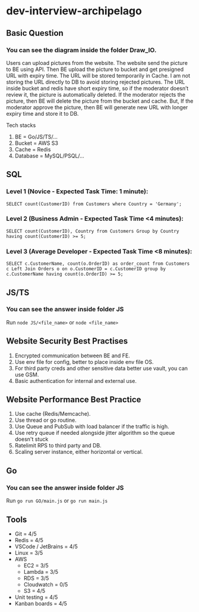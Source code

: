 # dev-interview-archipelago

## Basic Question
### You can see the diagram inside the folder Draw_IO.

Users can upload pictures from the website. The website send the picture to BE using API. Then BE upload the picture to bucket and get presigned URL with expiry time. The URL will be stored temporarily in Cache. I am not storing the URL directly to DB to avoid storing rejected pictures. The URL inside bucket and redis have short expiry time, so if the moderator doesn’t review it, the picture is automatically deleted. If the moderator rejects the picture, then BE will delete the picture from the bucket and cache. But, If the moderator approve the picture, then BE will generate new URL with longer expiry time and store it to DB.

Tech stacks
1. BE = Go/JS/TS/…
2. Bucket = AWS S3
3. Cache = Redis
4. Database = MySQL/PSQL/…

## SQL
### Level 1 (Novice - Expected Task Time: 1 minute):
``
SELECT count(CustomerID) from Customers
where Country = 'Germany';
``




### Level 2 (Business Admin - Expected Task Time <4 minutes):
``
SELECT count(CustomerID), Country from Customers
Group by Country
having count(CustomerID) >= 5;
``


### Level 3 (Average Developer - Expected Task Time <8 minutes):
``
SELECT c.CustomerName, count(o.OrderID) as order_count from Customers c
Left Join Orders o on o.CustomerID = c.CustomerID
group by c.CustomerName
having count(o.OrderID) >= 5;
``

## JS/TS
### You can see the answer inside folder JS
Run ``node JS/<file_name>`` or ``node <file_name>``

## Website Security Best Practises
1. Encrypted communication between BE and FE.
2. Use env file for config, better to place inside env file OS.
3. For third party creds and other sensitive data better use vault, you can use GSM.
4. Basic authentication for internal and external use.

## Website Performance Best Practice
1. Use cache (Redis/Memcache).
2. Use thread or go routine.
3. Use Queue and PubSub with load balancer if the traffic is high.
4. Use retry queue if needed alongside jitter algorithm so the queue doesn't stuck
5. Ratelimit RPS to third party and DB.
6. Scaling server instance, either horizontal or vertical.

## Go
### You can see the answer inside folder JS
Run ``go run GO/main.js`` or ``go run main.js``

## Tools
- Git = 4/5
- Redis = 4/5
- VSCode / JetBrains = 4/5
- Linux = 3/5
- AWS
    - EC2 = 3/5
    - Lambda = 3/5
    - RDS = 3/5
    - Cloudwatch = 0/5
    - S3 = 4/5
- Unit testing = 4/5
- Kanban boards = 4/5
